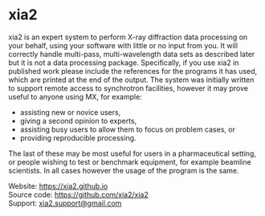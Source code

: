 # xia2

xia2 is an expert system to perform X-ray diffraction data processing
on your behalf, using your software with little or no input from you.
It will correctly handle multi-pass, multi-wavelength data sets as described
later but it is not a data processing package. Specifically, if you
use xia2 in published work please include the references for the programs
it has used, which are printed at the end of the output.
The system was initially written to support remote access to synchrotron
facilities, however it may prove useful to anyone using MX, for example:

* assisting new or novice users,
* giving a second opinion to experts,
* assisting busy users to allow them to focus on problem cases, or
* providing reproducible processing.

The last of these may be most useful for users in a pharmaceutical setting,
or people wishing to test or benchmark equipment, for example beamline
scientists. In all cases however the usage of the program is the same.

Website: https://xia2.github.io  
Source code: https://github.com/xia2/xia2  
Support: xia2.support@gmail.com
